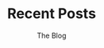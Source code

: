 ---
title: Recent Posts
subtitle: The Blog
description: A collection of things I learnt using Nuxt 3, Tailwind and Firebase.
---
